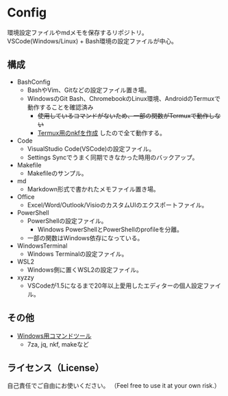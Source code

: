 # Config
環境設定ファイルやmdメモを保存するリポジトリ。\
VSCode(Windows/Linux) + Bash環境の設定ファイルが中心。

## 構成
- BashConfig
  - BashやVim、Gitなどの設定ファイル置き場。
  - WindowsのGit Bash、ChromebookのLinux環境、AndroidのTermuxで動作することを確認済み
    - ~~使用しているコマンドがないため、一部の関数がTermuxで動作しない~~
    - [Termux用のnkfを作成](https://github.com/tsu-kunn/nkf/releases/tag/v2_1_5_Termux) したので全て動作する。
- Code
  - VisualStudio Code(VSCode)の設定ファイル。
  - Settings Syncでうまく同期できなかった時用のバックアップ。
- Makefile
  - Makefileのサンプル。
- md
  - Markdown形式で書かれたメモファイル置き場。
- Office
  - Excel/Word/Outlook/VisioのカスタムUIのエクスポートファイル。
- PowerShell
  - PowerShellの設定ファイル。
    - Windows PowerShellとPowerShellのprofileを分離。
  - 一部の関数はWindows依存になっている。
- WindowsTerminal
  - Windows Terminalの設定ファイル。
- WSL2
  - Windows側に置くWSL2の設定ファイル。
- xyzzy
  - VSCodeが1.5になるまで20年以上愛用したエディターの個人設定ファイル。 

## その他
- [Windows用コマンドツール](https://drive.google.com/file/d/1hOZdNA-IgRVNrovc1QxtD4_bAVy8V_yj/view?usp=sharing)
  - 7za, jq, nkf, makeなど

## ライセンス（License）
自己責任でご自由にお使いください。
（Feel free to use it at your own risk.）
